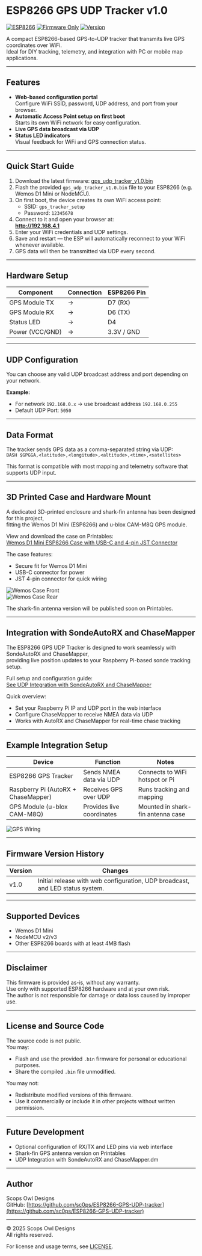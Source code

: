 # ESP8266 GPS UDP Tracker v1.0

[![ESP8266](https://img.shields.io/badge/ESP8266-Compatible-blue.svg)](#) 
[![Firmware Only](https://img.shields.io/badge/Firmware-Closed--Source-red.svg)](#) 
[![Version](https://img.shields.io/badge/Version-1.0-green.svg)](#)

A compact ESP8266-based GPS-to-UDP tracker that transmits live GPS coordinates over WiFi.  
Ideal for DIY tracking, telemetry, and integration with PC or mobile map applications.

---

## Features

- **Web-based configuration portal**  
  Configure WiFi SSID, password, UDP address, and port from your browser.
- **Automatic Access Point setup on first boot**  
  Starts its own WiFi network for easy configuration.
- **Live GPS data broadcast via UDP**
- **Status LED indicators**  
  Visual feedback for WiFi and GPS connection status.

---

## Quick Start Guide

1. Download the latest firmware: [gps_udp_tracker_v1.0.bin](./firmware/gps_udp_tracker_v1.0.bin)
2. Flash the provided `gps_udp_tracker_v1.0.bin` file to your ESP8266 (e.g. Wemos D1 Mini or NodeMCU).
3. On first boot, the device creates its own WiFi access point:  
   - SSID: `gps_tracker_setup`  
   - Password: `12345678`
4. Connect to it and open your browser at:  
   **http://192.168.4.1**
5. Enter your WiFi credentials and UDP settings.
6. Save and restart — the ESP will automatically reconnect to your WiFi whenever available.
7. GPS data will then be transmitted via UDP every second.

---

## Hardware Setup

| Component      | Connection | ESP8266 Pin |
|----------------|-------------|--------------|
| GPS Module TX  | →           | D7 (RX)      |
| GPS Module RX  | →           | D6 (TX)      |
| Status LED     | →           | D4           |
| Power (VCC/GND)| →           | 3.3V / GND   |

---

## UDP Configuration

You can choose any valid UDP broadcast address and port depending on your network.

**Example:**
- For network `192.168.0.x` → use broadcast address `192.168.0.255`
- Default UDP Port: `5050`

---

## Data Format

The tracker sends GPS data as a comma-separated string via UDP:  
`BASH $GPGGA,<latitude>,<longitude>,<altitude>,<time>,<satellites>`

This format is compatible with most mapping and telemetry software that supports UDP input.

---

## 3D Printed Case and Hardware Mount

A dedicated 3D-printed enclosure and shark-fin antenna has been designed for this project,  
fitting the Wemos D1 Mini (ESP8266) and u-blox CAM-M8Q GPS module.

View and download the case on Printables:  
[Wemos D1 Mini ESP8266 Case with USB-C and 4-pin JST Connector](https://www.printables.com/model/1437053-wemos-d1-mini-esp8266-case-met-usb-c-en-4-pins-jst)

The case features:
- Secure fit for Wemos D1 Mini  
- USB-C connector for power  
- JST 4-pin connector for quick wiring  

![Wemos Case Front](./images/case_wemos_d1_usb-c_jst_1.png)  
![Wemos Case Rear](./images/case_wemos_d1_usb-c_jst_2.png)

The shark-fin antenna version will be published soon on Printables.

---

## Integration with SondeAutoRX and ChaseMapper

The ESP8266 GPS UDP Tracker is designed to work seamlessly with SondeAutoRX and ChaseMapper,  
providing live position updates to your Raspberry Pi-based sonde tracking setup.

Full setup and configuration guide:  
[See UDP Integration with SondeAutoRX and ChaseMapper](./docs/UDP_Integration_with_SondeAutoRX_and_ChaseMapper.md)

Quick overview:
- Set your Raspberry Pi IP and UDP port in the web interface  
- Configure ChaseMapper to receive NMEA data via UDP  
- Works with AutoRX and ChaseMapper for real-time chase tracking

---

## Example Integration Setup

| Device | Function | Notes |
|---------|-----------|-------|
| ESP8266 GPS Tracker | Sends NMEA data via UDP | Connects to WiFi hotspot or Pi |
| Raspberry Pi (AutoRX + ChaseMapper) | Receives GPS over UDP | Runs tracking and mapping |
| GPS Module (u-blox CAM-M8Q) | Provides live coordinates | Mounted in shark-fin antenna case |

![GPS Wiring](./images/gps_wiring_cam_m8q_d1mini.png)

---

## Firmware Version History

| Version | Changes |
|----------|----------|
| v1.0 | Initial release with web configuration, UDP broadcast, and LED status system. |

---

## Supported Devices

- Wemos D1 Mini  
- NodeMCU v2/v3  
- Other ESP8266 boards with at least 4MB flash

---

## Disclaimer

This firmware is provided as-is, without any warranty.  
Use only with supported ESP8266 hardware and at your own risk.  
The author is not responsible for damage or data loss caused by improper use.

---

## License and Source Code

The source code is not public.  
You may:
- Flash and use the provided `.bin` firmware for personal or educational purposes.
- Share the compiled `.bin` file unmodified.

You may not:
- Redistribute modified versions of this firmware.
- Use it commercially or include it in other projects without written permission.

---

## Future Development

- Optional configuration of RX/TX and LED pins via web interface  
- Shark-fin GPS antenna version on Printables 
- UDP Integration with SondeAutoRX and ChaseMapper.dm  

---

## Author

Scops Owl Designs  
GitHub: [https://github.com/sc0ps/ESP8266-GPS-UDP-tracker](https://github.com/sc0ps/ESP8266-GPS-UDP-tracker)

---

© 2025 Scops Owl Designs  
All rights reserved.  

For license and usage terms, see [LICENSE](./LICENSE).
